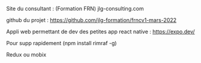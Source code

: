 Site du consultant :
(Formation FRN)
jlg-consulting.com

github du projet : https://github.com/jlg-formation/frncv1-mars-2022

Appli web permettant de dev des petites app react native :
https://expo.dev/

Pour supp rapidement (npm install rimraf -g)

Redux ou mobix
